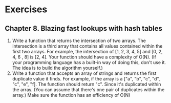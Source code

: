# Exercises

## Chapter 8. Blazing fast lookups with hash tables

1. Write a function that returns the intersection of two arrays.
   The intersection is a third array that contains all values contained within the first two arrays.
   For example, the intersection of [1, 2, 3, 4, 5] and [0, 2, 4, 6 , 8] is [2, 4].
   Your function should have a complexity of O(N). (If your programming language has a built-in way
   of doing this, don't use it.
   The idea is to build the algorithm yourself.)
2. Write a function that accepts an array of strings and returns the first duplicate value it finds.
   For example, if the array is a ["a", "b", "c", "d", "c", "e", "f]. The function
   should return "c". Since it's duplicated within the array. (You can assume that there's one
   pair of duplicates within the array.)
   Make sure the function has an efficiency of O(N)